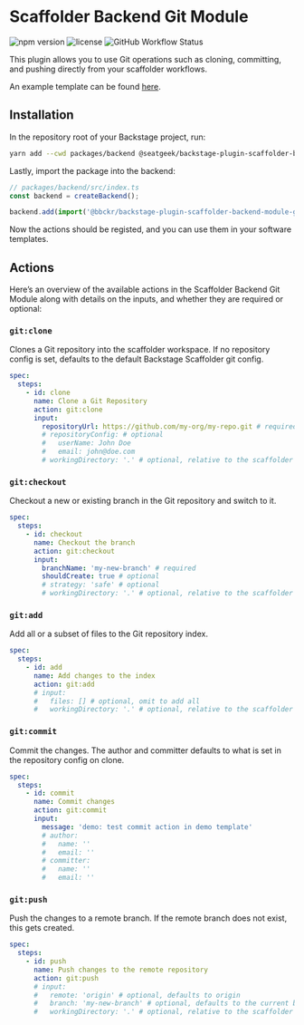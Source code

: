 # Scaffolder Backend Git Module

![npm version](https://img.shields.io/npm/v/@bbckr/backstage-plugin-scaffolder-backend-module-git) ![license](https://img.shields.io/npm/l/@bbckr/backstage-plugin-scaffolder-backend-module-git) ![GitHub Workflow Status](https://img.shields.io/github/actions/workflow/status/bbckr/backstage-plugins/build.yml?branch=main)

This plugin allows you to use Git operations such as cloning, committing, and pushing directly from your scaffolder workflows.

An example template can be found [here](examples/software-templates/demo-scaffolder-backend-module-git.yaml).

## Installation

In the repository root of your Backstage project, run:

```sh
yarn add --cwd packages/backend @seatgeek/backstage-plugin-scaffolder-backend-module-hcl
```

Lastly, import the package into the backend:

```js
// packages/backend/src/index.ts
const backend = createBackend();

backend.add(import('@bbckr/backstage-plugin-scaffolder-backend-module-git'));
```

Now the actions should be registed, and you can use them in your software templates.

## Actions

Here’s an overview of the available actions in the Scaffolder Backend Git Module along with details on the inputs, and whether they are required or optional:

### `git:clone`

Clones a Git repository into the scaffolder workspace. If no repository config is set, defaults to the default Backstage Scaffolder git config.

```yaml
spec:
  steps:
    - id: clone
      name: Clone a Git Repository
      action: git:clone
      input:
        repositoryUrl: https://github.com/my-org/my-repo.git # required
        # repositoryConfig: # optional
        #   userName: John Doe
        #   email: john@doe.com
        # workingDirectory: '.' # optional, relative to the scaffolder workspace path
```

### `git:checkout`

Checkout a new or existing branch in the Git repository and switch to it.

```yaml
spec:
  steps:
    - id: checkout
      name: Checkout the branch
      action: git:checkout
      input:
        branchName: 'my-new-branch' # required
        shouldCreate: true # optional
        # strategy: 'safe' # optional
        # workingDirectory: '.' # optional, relative to the scaffolder workspace path
```

### `git:add`

Add all or a subset of files to the Git repository index.

```yaml
spec:
  steps:
    - id: add
      name: Add changes to the index
      action: git:add
      # input:
      #   files: [] # optional, omit to add all
      #   workingDirectory: '.' # optional, relative to the scaffolder workspace path
```

### `git:commit`

Commit the changes. The author and committer defaults to what is set in the repository config on clone.

```yaml
spec:
  steps:
    - id: commit
      name: Commit changes
      action: git:commit
      input:
        message: 'demo: test commit action in demo template'
        # author:
        #   name: ''
        #   email: ''
        # committer:
        #   name: ''
        #   email: ''
```

### `git:push`

Push the changes to a remote branch. If the remote branch does not exist, this gets created.

```yaml
spec:
  steps:
    - id: push
      name: Push changes to the remote repository
      action: git:push
      # input:
      #   remote: 'origin' # optional, defaults to origin
      #   branch: 'my-new-branch' # optional, defaults to the current branch
      #   workingDirectory: '.' # optional, relative to the scaffolder workspace path
```
